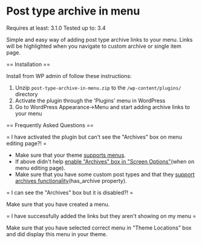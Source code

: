 Post type archive in menu
============================

Requires at least: 3.1.0
Tested up to: 3.4

Simple and easy way of adding post type archive links to your menu. Links will be highlighted when you navigate to custom archive or single item page.

== Installation ==

Install from WP admin of follow these instructions:

1. Unzip `post-type-archive-in-menu.zip` to the `/wp-content/plugins/` directory
2. Activate the plugin through the 'Plugins' menu in WordPress
3. Go to WordPress Appearance->Menu and start adding archive links to your menu

== Frequently Asked Questions ==

= I have activated the plugin but can't see the "Archives" box on menu editing page?! =

* Make sure that your theme [supports menus](http://www.devlounge.net/code/how-to-add-support-for-menus-in-your-wordpress-theme).
* If above didn't help [enable "Archives" box in "Screen Options"](http://codex.wordpress.org/Administration_Screens#Screen_Options)(when on menu editing page).
* Make sure that you have some custom post types and that they [support archives functionality](http://codex.wordpress.org/Function_Reference/register_post_type#Arguments)(has_archive property).

= I can see the "Archives" box but it is disabled?! =

Make sure that you have created a menu.

= I have successfully added the links but they aren't showing on my menu = 

Make sure that you have selected correct menu in "Theme Locations" box and did display this menu in your theme.